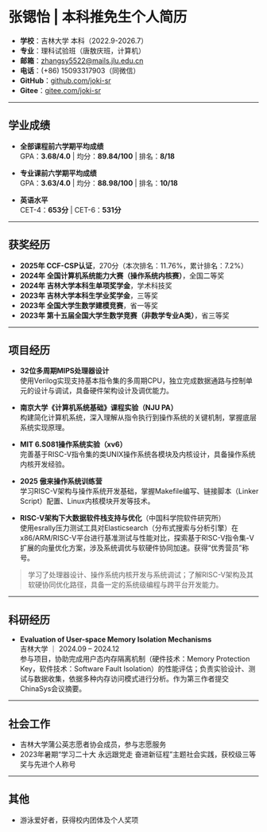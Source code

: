 # 张锶怡 | 本科推免生个人简历

- **学校**：吉林大学 本科（2022.9-2026.7）
- **专业**：理科试验班（唐敖庆班，计算机）
- **邮箱**：zhangsy5522@mails.jlu.edu.cn
- **电话**：(+86) 15093317903（同微信）
- **GitHub**：[github.com/joki-sr](github.com/joki-sr)
- **Gitee**：[gitee.com/joki-sr](gitee.com/joki-sr)

---

## 学业成绩

- **全部课程前六学期平均成绩**  
  GPA：**3.68/4.0** | 均分：**89.84/100** | 排名：**8/18**

- **专业课前六学期平均成绩**  
  GPA：**3.63/4.0** | 均分：**88.98/100** | 排名：**10/18**

- **英语水平**  
  CET-4：**653分** | CET-6：**531分**

---

## 获奖经历

- **2025年 CCF-CSP认证**，270分（本次排名：11.76%，累计排名：7.2%）
- **2024年 全国计算机系统能力大赛（操作系统内核赛）**，全国二等奖
- **2024年 吉林大学本科生单项奖学金**，学术科技奖
- **2023年 吉林大学本科生学业奖学金**，三等奖
- **2023年 全国大学生数学建模竞赛**，省一等奖
- **2023年 第十五届全国大学生数学竞赛（非数学专业A类）**，省三等奖

---

## 项目经历

- **32位多周期MIPS处理器设计**  
  使用Verilog实现支持基本指令集的多周期CPU，独立完成数据通路与控制单元的设计与调试，具备硬件架构设计及调优能力。

- **南京大学《计算机系统基础》课程实验（NJU PA）**  
  构建简化计算机系统，深入理解从指令执行到操作系统的关键机制，掌握底层系统实现原理。

- **MIT 6.S081操作系统实验（xv6）**  
  完善基于RISC-V指令集的类UNIX操作系统各模块及内核设计，具备操作系统内核开发经验。

- **2025 傲来操作系统训练营**  
  学习RISC-V架构与操作系统开发基础，掌握Makefile编写、链接脚本（Linker Script）配置、Linux内核模块开发等技术。

- **RISC-V架构下大数据软件栈支持与优化**（中国科学院软件研究所）  
  使用esrally压力测试工具对Elasticsearch（分布式搜索与分析引擎）在x86/ARM/RISC-V平台进行基准测试与性能对比，探索基于RISC-V指令集-V扩展的向量优化方案，涉及系统调优与软硬件协同加速。获得“优秀营员”称号。

> 学习了处理器设计、操作系统内核开发与系统调试；了解RISC-V架构及其软硬协同优化路径，具备一定的系统级编程与跨平台开发能力。

---

## 科研经历

- **Evaluation of User-space Memory Isolation Mechanisms**  
  吉林大学 ｜ 2024.09 – 2024.12  
  参与项目，协助完成用户态内存隔离机制（硬件技术：Memory Protection Key，软件技术：Software Fault Isolation）的性能评估；负责实验设计、测试与数据收集，依据多种内存访问模式进行分析。作为第三作者提交ChinaSys会议摘要。

---

## 社会工作

- 吉林大学蒲公英志愿者协会成员，参与志愿服务
- 2023年暑期“学习二十大 永远跟党走 奋进新征程”主题社会实践，获校级三等奖与先进个人称号

---

## 其他

- 游泳爱好者，获得校内团体及个人奖项
